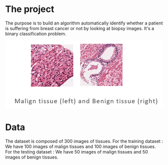 # The project

The purpose is to build an algorithm automatically identify whether a patient is suffering from breast cancer or not by looking at biopsy images. It's a binary classification problem.

<p align="center">
  <img src="https://github.com/Anthime-Biau/Image-Recognition-Project/blob/master/images/image1.PNG?raw=true" alt="Image of Tissues"/>
</p>

# Data

The dataset is composed of 300 images of tissues. 
For the training dataset :
We have 100 images of malign tissues and 100 images of benign tissues.
For the testing dataset :
We have 50 images of malign tissues and 50 images of benign tissues. 

